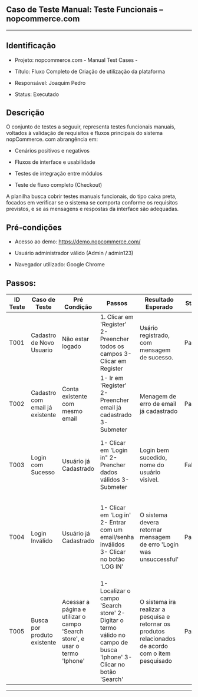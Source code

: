 ## Caso de Teste Manual: Teste Funcionais  – nopcommerce.com ##

_____________________________________________________________________

## Identificação ##
- Projeto: nopcommerce.com  - Manual Test Cases - 

- Título: Fluxo Completo de Criação de utilização da plataforma

- Responsável: Joaquim Pedro

- Status: Executado


## Descrição ##


O conjunto de testes a seguuir, representa testes funcionais manuais, voltados à validação de requisitos e fluxos principais do sistema nopCommerce. com abrangência em:

- Cenários positivos e negativos

- Fluxos de interface e usabilidade

- Testes de integração entre módulos

- Teste de fluxo completo (Checkout)

A planilha busca cobrir testes manuais funcionais, do tipo caixa preta, focados em verificar se o sistema se comporta conforme os requisitos previstos, e se as mensagens e respostas da interface são adequadas.


 ## Pré-condições ##

- Acesso ao demo: https://demo.nopcommerce.com/

- Usuário administrador válido (Admin / admin123)

- Navegador utilizado: Google Chrome


## Passos: ##

| ID Teste  | Caso de Teste | Pré Condição | Passos | Resultado Esperado | Status | Resultado Encontrado | 
| ------------- | ------------- | -------- | ------ | --------| ------ | ---- | 
| T001   | Cadastro de Novo Usuario  | Não estar logado | 1. Clicar em 'Register' 2- Preencher todos os campos 3- Clicar em Register |  Usário registrado, com mensagem de sucesso. | Passou | O registro foi realizado corretamente, conforme esperado. |
| T002   | Cadastro com email já existente  | Conta existente com mesmo email  | 1- Ir em 'Register' 2- Preencher email já cadastrado 3- Submeter |  Menagem de erro de email já cadastrado | Passou | O sitema retornou a mensagem de erro de email já cadastrado |
| T003   | Login com Sucesso  | Usuário já Cadastrado  | 1- Clicar em 'Login in" 2- Prencher dados válidos 3- Submeter |  Login bem sucedido, nome do usuário visivel.  | Falhou | O sistema realiza o login, mas não apresenta o nome do usuário visivel.  |
| T004   | Login Inválido  | Usuário já Cadastrado  | 1- Clicar em 'Log in' 2- Entrar com um email/senha inválidos 3- Clicar no botão 'LOG IN' |  O sistema devera retornar mensagem de erro 'Login was unsuccessful'  | Passou | O sistema retornou a mensagem de erro 'Login was unsuccessful' após a tentativa de longin com as credenciais indevidadas. |
| T005   | Busca por produto existente  | Acessar a página e utilizar o campo 'Search store', e usar o termo 'Iphone'  | 1- Localizar o campo 'Search store' 2- Digitar o termo válido no campo de busca 'Iphone' 3- Clicar no botão 'Search' |  O sistema ira realizar a pesquisa e retornar os produtos relacionados de acordo com o item pesquisado  | Passou | O sistema realiza a pesquisa e retorna o resultado conforme o item pesquisado |

_________________________________________________________________
